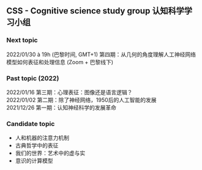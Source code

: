 ## CSS - Cognitive science study group 认知科学学习小组
  
### Next topic 

2022/01/30 à 19h (巴黎时间, GMT+1) 第四期：从几何的角度理解人工神经网络模型如何表征和处理信息
(Zoom + 巴黎线下)

### Past topic (2022) 
2022/01/16 第三期：心理表征：图像还是语言逻辑？  
2022/01/02 第二期：除了神经网络，1950后的人工智能的发展  
2021/12/26 第一期：认知神经科学的发展革命 

### Candidate topic  
* 人和机器的注意力机制 
* 古典哲学中的表征
* 我们的世界：艺术中的虚与实 
* 意识的计算模型 
